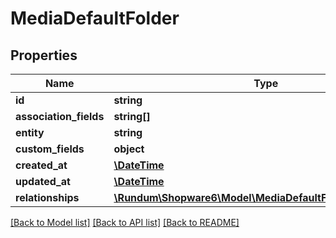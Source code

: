 # MediaDefaultFolder

## Properties
Name | Type | Description | Notes
------------ | ------------- | ------------- | -------------
**id** | **string** |  | [optional] 
**association_fields** | **string[]** |  | 
**entity** | **string** |  | 
**custom_fields** | **object** |  | [optional] 
**created_at** | [**\DateTime**](\DateTime.md) |  | 
**updated_at** | [**\DateTime**](\DateTime.md) |  | [optional] 
**relationships** | [**\Rundum\Shopware6\Model\MediaDefaultFolderRelationships**](MediaDefaultFolderRelationships.md) |  | [optional] 

[[Back to Model list]](../../README.md#documentation-for-models) [[Back to API list]](../../README.md#documentation-for-api-endpoints) [[Back to README]](../../README.md)


